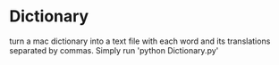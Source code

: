 # Dictionary
turn a mac dictionary into a text file with each word and its translations separated by commas. Simply run 'python Dictionary.py'
